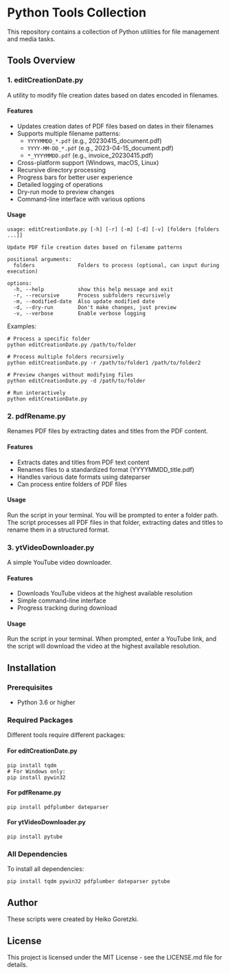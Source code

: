 # Python Tools Collection

This repository contains a collection of Python utilities for file management and media tasks.

## Tools Overview

### 1. editCreationDate.py

A utility to modify file creation dates based on dates encoded in filenames.

#### Features

- Updates creation dates of PDF files based on dates in their filenames
- Supports multiple filename patterns:
  - `YYYYMMDD_*.pdf` (e.g., 20230415_document.pdf)
  - `YYYY-MM-DD_*.pdf` (e.g., 2023-04-15_document.pdf)
  - `*_YYYYMMDD.pdf` (e.g., invoice_20230415.pdf)
- Cross-platform support (Windows, macOS, Linux)
- Recursive directory processing
- Progress bars for better user experience
- Detailed logging of operations
- Dry-run mode to preview changes
- Command-line interface with various options

#### Usage

```
usage: editCreationDate.py [-h] [-r] [-m] [-d] [-v] [folders [folders ...]]

Update PDF file creation dates based on filename patterns

positional arguments:
  folders              Folders to process (optional, can input during execution)

options:
  -h, --help           show this help message and exit
  -r, --recursive      Process subfolders recursively
  -m, --modified-date  Also update modified date
  -d, --dry-run        Don't make changes, just preview
  -v, --verbose        Enable verbose logging
```

Examples:

```
# Process a specific folder
python editCreationDate.py /path/to/folder

# Process multiple folders recursively
python editCreationDate.py -r /path/to/folder1 /path/to/folder2

# Preview changes without modifying files
python editCreationDate.py -d /path/to/folder

# Run interactively
python editCreationDate.py
```

### 2. pdfRename.py

Renames PDF files by extracting dates and titles from the PDF content.

#### Features

- Extracts dates and titles from PDF text content
- Renames files to a standardized format (YYYYMMDD_title.pdf)
- Handles various date formats using dateparser
- Can process entire folders of PDF files

#### Usage
Run the script in your terminal. You will be prompted to enter a folder path. The script processes all PDF files in that folder, extracting dates and titles to rename them in a structured format.

### 3. ytVideoDownloader.py

A simple YouTube video downloader.

#### Features

- Downloads YouTube videos at the highest available resolution
- Simple command-line interface
- Progress tracking during download

#### Usage
Run the script in your terminal. When prompted, enter a YouTube link, and the script will download the video at the highest available resolution.

## Installation

### Prerequisites

- Python 3.6 or higher

### Required Packages
Different tools require different packages:

#### For editCreationDate.py

```
pip install tqdm
# For Windows only:
pip install pywin32
```

#### For pdfRename.py

```
pip install pdfplumber dateparser
```

#### For ytVideoDownloader.py

```
pip install pytube
```

### All Dependencies
To install all dependencies:

```
pip install tqdm pywin32 pdfplumber dateparser pytube
```

## Author

These scripts were created by Heiko Goretzki.

## License

This project is licensed under the MIT License - see the LICENSE.md file for details.


